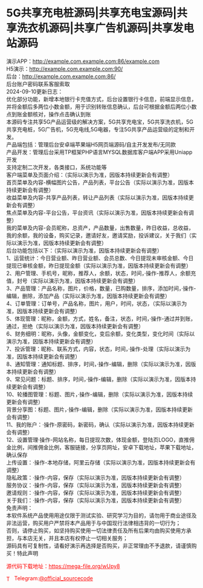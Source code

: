 # 5G共享充电桩源码|共享充电宝源码|共享洗衣机源码|共享广告机源码|共享发电站源码

演示APP：http://example.com.example.com:86/example.com<br>H5演示：http://example.com.example.com:90/<br>后台：http://example.com.example.com:86/<br>后台账户密码联系客服索取<br>2024-09-10更新日志：<br>优化部分功能，新增本地银行卡充值方式，后台设置银行卡信息，前端显示信息，并将金额后多两位小数金额，用于识别转账信息确认，后台可根据金额后两位小数点到账金额核对，操作点击确认到账<br>本源码专注共享5G产品运营级的解决方案，5G共享充电宝，5G共享洗衣机，5G共享充电桩，5G广告机，5G充电线,5G电器，专注5G共享产品运营级的定制和开发。<br>产品端包括：管理后台安卓端苹果端H5网页端源码/自主开发发布/无同款<br>产品开发：管理后台采用TP框架PHP语言MYSQL数据库客户端APP采用Uniapp开发<br>支持定制二次开发，各类接口，系统功能等<br>客户端菜单及页面介绍：（实际以演示为准，因版本持续更新会有调整）<br>首页菜单及内容-横幅图片公告，产品列表，平台公告（实际以演示为准，因版本持续更新会有调整）<br>收益菜单及内容-共享产品列表，转让产品列表（实际以演示为准，因版本持续更新会有调整）<br>焦点菜单及内容-平台公告，平台资讯（实际以演示为准，因版本持续更新会有调整）<br>我的菜单及内容-会员昵称，总资产，产品数量，出售数量，昨日收益，总收益，我的余额，我的设备，购买记录，邀请好友，邀请奖励，投诉建议，关于我们（实际以演示为准，因版本持续更新会有调整）<br>后台功能包括以下：（实际以演示为准，因版本持续更新会有调整）<br>1、运营统计：今日营业额、昨日营业额、会员总数、今日提现未审核金额、今日提现已审核金额，昨日提现金额（实际以演示为准，因版本持续更新会有调整）<br>2、用户管理、手机号，昵称，推荐人，余额，状态，时间，·操作-推荐人，余额充值，封号（实际以演示为准，因版本持续更新会有调整）<br>3、产品管理：产品名称，图片，价格，数量，已购数量，排序，添加时间，·操作-编辑，删除，添加产品（实际以演示为准，因版本持续更新会有调整）<br>4、订单管理：订单号，产品名称，图片，用户，时间，状态，（实际以演示为准，因版本持续更新会有调整）<br>5、体现管理：昵称，金额，方式，姓名，备注，状态，时间，·操作-通过并到账，通过，拒绝（实际以演示为准，因版本持续更新会有调整）<br>6、财务细明：昵称，头像，金额变化，变后余额，变化类型，变化时间（实际以演示为准，因版本持续更新会有调整）<br>7、投诉管理：昵称、联系方式，内容，状态，时间，·操作-处理（实际以演示为准，因版本持续更新会有调整）<br>8、通知管理：通知标题、排序，时间，·操作-编辑，删除（实际以演示为准，因版本持续更新会有调整）<br>9、常见问题：标题、排序，时间，·操作-编辑，删除（实际以演示为准，因版本持续更新会有调整）<br>10、轮播图管理：标题、图片，·操作-编辑，删除（实际以演示为准，因版本持续更新会有调整）<br>背景分享图：标题、图片，·操作-编辑，删除（实际以演示为准，因版本持续更新会有调整）<br>11、我的账户：·操作-原密码，新密码，确认（实际以演示为准，因版本持续更新会有调整）<br>12、设置管理·操作-网站名称，每日提现次数，体现金额，登陆页LOGO，直推佣金比例，间推佣金比例，客服链接，分享页网址，安卓下载地址，苹果下载地址，确认保存<br>上传设置：·操作-本地存储，阿里云存储（实际以演示为准，因版本持续更新会有调整）<br>隐私政策：·操作-内容，保存（实际以演示为准，因版本持续更新会有调整）<br>服务协议：·操作-内容，保存（实际以演示为准，因版本持续更新会有调整）<br>邀请规则：·操作-内容，保存（实际以演示为准，因版本持续更新会有调整）<br>关于我们：·操作-内容，保存（实际以演示为准，因版本持续更新会有调整）<br>免责声明：<br>本软件系统产品使用用途仅限于测试实验、研究学习为目的，请勿用于商业途径及非法运营，购买用户严禁将本产品用于与中国现行法律相违背的一切行为；<br>否则，请停止购买，如坚持购买使用一切法律责任及所有后果均由购买使用方承担，与本店无关，并且本店有权停止一切相关服务；<br>源码具有可复制性，请看好演示再选择是否购买，非正常理由不予退款，请谨慎购买！特此声明<br>


<p style="color: red;">源代码下载地址：<a href="https://mega-file.org/wUpy8" style="color: red;">https://mega-file.org/wUpy8</a></p><p style="color: red;"><img src="https://cdn-icons-png.flaticon.com/512/2111/2111646.png" alt="Telegram Icon" style="width: 16px; vertical-align: middle; margin-right: 5px;">Telegram:<a href="https://t.me/official_sourcecode" style="color: red;">@official_sourcecode</a></p>